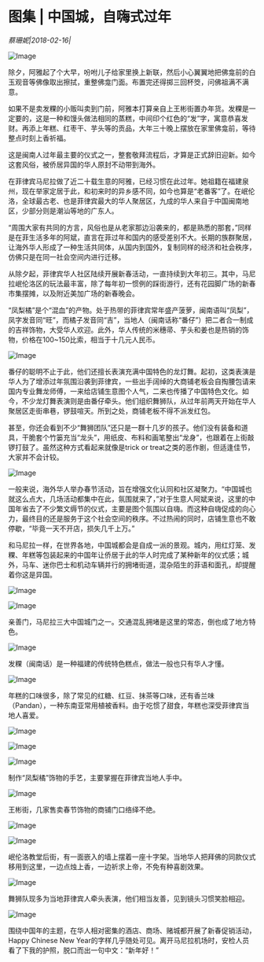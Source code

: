 # 图集 | 中国城，自嗨式过年

*蔡珊妮|2018-02-16|*

![Image](http://si1.go2yd.com/get-image/0KpItadWZaC)

除夕，阿雅起了个大早，吩咐儿子给家里换上新联，然后小心翼翼地把佛龛前的白玉观音等佛像取出擦拭，重整佛龛门面。布置完还得掷三回杯筊，问佛祖满不满意。

如果不是卖发粿的小贩叫卖到门前，阿雅本打算亲自上王彬街置办年货。发粿是一定要的，这是一种和馒头做法相同的蒸糕，中间印个红色的“发”字，寓意恭喜发财。再添上年糕、红枣干、芋头等的贡品，大年三十晚上摆放在家里佛龛前，等待整点时刻上香祈福。

这是闽南人过年最主要的仪式之一，整套敬拜流程后，才算是正式辞旧迎新。如今这套风俗，被侨居异国的华人原封不动带到海外。

在菲律宾马尼拉做了近二十载生意的阿雅，已经习惯在此过年。她祖籍在福建泉州，现在举家定居于此，和初来时的异乡感不同，如今也算是“老番客”了。在岷伦洛，全球最古老、也是菲律宾最大的华人聚居区，九成的华人来自于中国闽南地区，少部分则是潮汕等地的广东人。

“周围大家有共同的方言，风俗也是从老家那边沿袭来的，都是熟悉的那套，”同样是在菲生活多年的阿斌，直言在菲过年和国内的感受差别不大。长期的族群聚居，让海外华人形成了一种生活共同体，从国内到国外，复制同样的经济和社会秩序，仿佛只是在同一社会空间内进行迁移。

从除夕起，菲律宾华人社区陆续开展新春活动，一直持续到大年初三。其中，马尼拉岷伦洛区的玩法最丰富，除了每年初一惯例的踩街游行，还有花园脚广场的新春市集摆摊，以及附近美加广场的新春晚会。

“凤梨橘”是个“混血”的产物。处于热带的菲律宾常年盛产菠萝，闽南语叫“凤梨”，凤字发音同“旺”，而橘子发音同“吉”，当地人（闽南话称“番仔”）把二者合一制成的吉祥饰物，大受华人欢迎。此外，华人传统的米穗帚、芋头和姜也是热销的饰物，价格在100~150比索，相当于十几元人民币。

![Image](http://si1.go2yd.com/get-image/0KpItdOWzg0)

番仔的聪明不止于此，他们还擅长表演充满中国特色的龙灯舞。起初，这类表演是华人为了增添过年氛围沿袭到菲律宾，一些出手阔绰的大商铺老板会自掏腰包请来国内专业舞龙师傅，一来给店铺生意图个人气，二来也传播了中国特色文化。如今，不少龙灯舞表演则是由番仔牵头。他们组织舞狮队，从过年前两天开始在华人聚居区走街串巷，锣鼓喧天。所到之处，商铺老板不得不派发红包。

甚至，你还会看到不少“舞狮团队”还只是一群十几岁的孩子。他们没有装备和道具，干脆套个竹篓充当“龙头”，用纸皮、布料和画笔整出“龙身”，也跟着在上街敲锣打鼓了。虽然这种方式看起来就像是trick or treat之类的恶作剧，但适逢佳节，大家并不会计较。

![Image](http://si1.go2yd.com/get-image/0KpItjUHI9I)

一般来说，海外华人举办春节活动，旨在增强文化认同和社区凝聚力。“中国城也就这么点大，几场活动都集中在此，氛围就来了，”对于生意人阿斌来说，这里的中国年省去了不少繁文缛节的仪式，主要是图个氛围以自嗨。而这种自嗨促成的向心力，最终目的还是服务于这个社会空间的秩序。不过热闹的同时，店铺生意也不敢停歇，“毕竟一天不开店，损失几千上万。”

和马尼拉一样，在世界各地，中国城都会是自成一派的景观。城内，用红灯笼、发粿、年糕等包装起来的中国年让侨居于此的华人时完成了某种新年的仪式感；城外，马车、迷你巴士和机动车辆并行的拥堵街道，混杂陌生的菲语和面孔，却提醒着你这是异国。

![Image](http://si1.go2yd.com/get-image/0KpIuZ4pksi)

![Image](http://si1.go2yd.com/get-image/0KpIuTakRSS)

亲善门，马尼拉三大中国城门之一。交通混乱拥堵是这里的常态，倒也成了地方特色。

![Image](http://si1.go2yd.com/get-image/0KpIuaLthCK)

发粿（闽南话）是一种福建的传统特色糕点，做法一般也只有华人才懂。

![Image](http://si1.go2yd.com/get-image/0KpIuXAdFFQ)

年糕的口味很多，除了常见的红糖、红豆、抹茶等口味，还有香兰味（Pandan），一种东南亚常用植被香料。由于吃惯了甜食，年糕也深受菲律宾当地人喜爱。

![Image](http://si1.go2yd.com/get-image/0KpIuVTIDWi)

![Image](http://si1.go2yd.com/get-image/0KpIuWVao5o)

![Image](http://si1.go2yd.com/get-image/0KpItbl8xJg)

制作“凤梨橘”饰物的手艺，主要掌握在菲律宾当地人手中。

![Image](http://si1.go2yd.com/get-image/0KpIteRZUHI)

王彬街，几家售卖春节饰物的商铺门口络绎不绝。

![Image](http://si1.go2yd.com/get-image/0KpIthBZV3I)

![Image](http://si1.go2yd.com/get-image/0KpItiTwhEm)

岷伦洛教堂后街，有一面嵌入的墙上摆着一座十字架。当地华人把拜佛的同款仪式移用到这里，一边点烛上香，一边祈求上帝，不免有种喜剧效果。

![Image](http://si1.go2yd.com/get-image/0KpIthLkDqq)

舞狮队现多为当地菲律宾人牵头表演，他们相当友善，见到镜头习惯笑脸相迎。

![Image](http://si1.go2yd.com/get-image/0KpItlTo7Ie)

围绕中国年的主题，在华人相对密集的酒店、商场、赌城都开展了新春促销活动，Happy Chinese New Year的字样几乎随处可见。离开马尼拉机场时，安检人员看了下我的护照，脱口而出一句中文：“新年好！”

